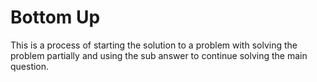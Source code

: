 # Bottom Up

This is a process of starting the solution to a problem with solving the problem partially and using the sub answer to continue solving the main question.
